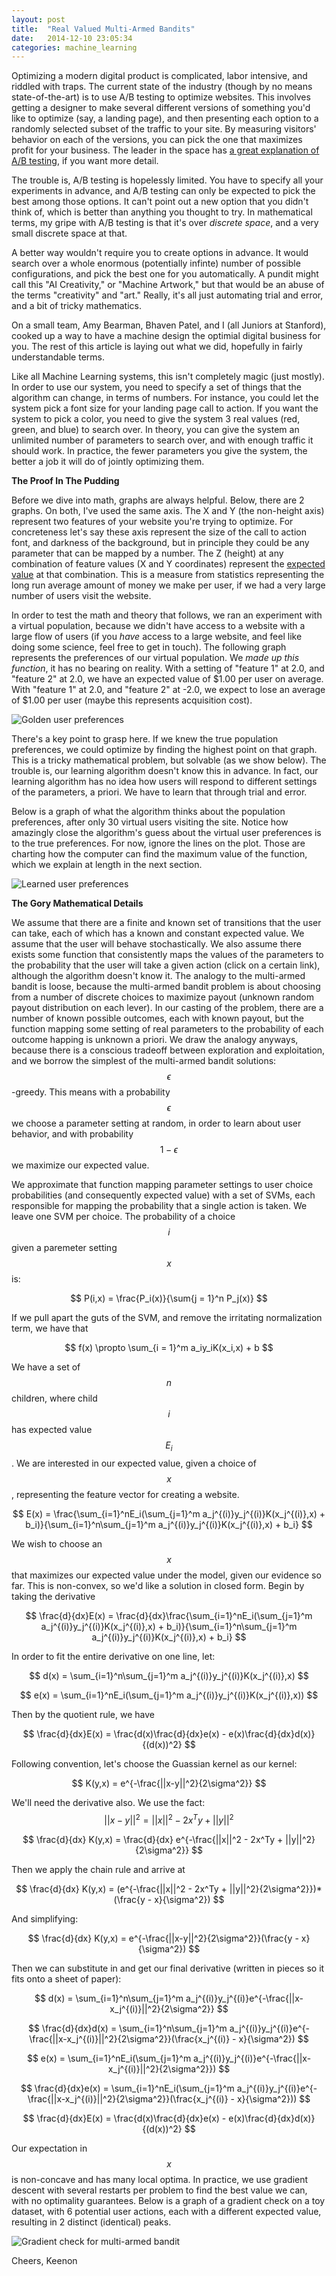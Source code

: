 ```yaml
---
layout: post
title:  "Real Valued Multi-Armed Bandits"
date:   2014-12-10 23:05:34
categories: machine_learning
---
```

Optimizing a modern digital product is complicated, labor intensive, and riddled with traps. The current state of the industry (though by no means state-of-the-art) is to use A/B testing to optimize websites. This involves getting a designer to make several different versions of something you'd like to optimize (say, a landing page), and then presenting each option to a randomly selected subset of the traffic to your site. By measuring visitors' behavior on each of the versions, you can pick the one that maximizes profit for your business. The leader in the space has [a great explanation of A/B testing](https://www.optimizely.com/ab-testing/), if you want more detail.

The trouble is, A/B testing is hopelessly limited. You have to specify all your experiments in advance, and A/B testing can only be expected to pick the best among those options. It can't point out a new option that you didn't think of, which is better than anything you thought to try. In mathematical terms, my gripe with A/B testing is that it's over *discrete space*, and a very small discrete space at that.

A better way wouldn't require you to create options in advance. It would search over a whole enormous (potentially infinte) number of possible configurations, and pick the best one for you automatically. A pundit might call this "AI Creativity," or "Machine Artwork," but that would be an abuse of the terms "creativity" and "art." Really, it's all just automating trial and error, and a bit of tricky mathematics.

On a small team, Amy Bearman, Bhaven Patel, and I (all Juniors at Stanford), cooked up a way to have a machine design the optimial digital business for you. The rest of this article is laying out what we did, hopefully in fairly understandable terms.

Like all Machine Learning systems, this isn't completely magic (just mostly). In order to use our system, you need to specify a set of things that the algorithm can change, in terms of numbers. For instance, you could let the system pick a font size for your landing page call to action. If you want the system to pick a color, you need to give the system 3 real values (red, green, and blue) to search over. In theory, you can give the system an unlimited number of parameters to search over, and with enough traffic it should work. In practice, the fewer parameters you give the system, the better a job it will do of jointly optimizing them.

**The Proof In The Pudding**

Before we dive into math, graphs are always helpful. Below, there are 2 graphs. On both, I've used the same axis. The X and Y (the non-height axis) represent two features of your website you're trying to optimize. For concreteness let's say these axis represent the size of the call to action font, and darkness of the background, but in principle they could be any parameter that can be mapped by a number. The Z (height) at any combination of feature values (X and Y coordinates) represent the [expected value](http://en.wikipedia.org/wiki/Expected_value) at that combination. This is a measure from statistics representing the long run average amount of money we make per user, if we had a very large number of users visit the website.

In order to test the math and theory that follows, we ran an experiment with a virtual population, because we didn't have access to a website with a large flow of users (if you *have* access to a large website, and feel like doing some science, feel free to get in touch). The following graph represents the preferences of our virtual population. We *made up this function*, it has no bearing on reality. With a setting of "feature 1" at 2.0, and "feature 2" at 2.0, we have an expected value of $1.00 per user on average. With "feature 1" at 2.0, and "feature 2" at -2.0, we expect to lose an average of $1.00 per user (maybe this represents acquisition cost).

![Golden user preferences](/assets/bandit/figure_2.png)

There's a key point to grasp here. If we knew the true population preferences, we could optimize by finding the highest point on that graph. This is a tricky mathematical problem, but solvable (as we show below). The trouble is, our learning algorithm doesn't know this in advance. In fact, our learning algorithm has no idea how users will respond to different settings of the parameters, a priori. We have to learn that through trial and error.

Below is a graph of what the algorithm thinks about the population preferences, after only 30 virtual users visiting the site. Notice how amazingly close the algorithm's guess about the virtual user preferences is to the true preferences. For now, ignore the lines on the plot. Those are charting how the computer can find the maximum value of the function, which we explain at length in the next section.

![Learned user preferences](/assets/bandit/figure_3.png)

**The Gory Mathematical Details**

We assume that there are a finite and known set of transitions that the user can take, each of which has a known and constant expected value. We assume that the user will behave stochastically. We also assume there exists some function that consistently maps the values of the parameters to the probability that the user will take a given action (click on a certain link), although the algorithm doesn't know it. The analogy to the multi-armed bandit is loose, because the multi-armed bandit problem is about choosing from a number of discrete choices to maximize payout (unknown random payout distribution on each lever). In our casting of the problem, there are a number of known possible outcomes, each with known payout, but the function mapping some setting of real parameters to the probability of each outcome happing is unknown a priori. We draw the analogy anyways, because there is a conscious tradeoff between exploration and exploitation, and we borrow the simplest of the multi-armed bandit solutions: $$\epsilon$$-greedy. This means with a probability $$\epsilon$$ we choose a parameter setting at random, in order to learn about user behavior, and with probability $$1-\epsilon$$ we maximize our expected value.

We approximate that function mapping parameter settings to user choice probabilities (and consequently expected value) with a set of SVMs, each responsible for mapping the probability that a single action is taken. We leave one SVM per choice. The probability of a choice $$i$$ given a paremeter setting $$x$$ is:

$$
P(i,x) = \frac{P_i(x)}{\sum{j = 1}^n P_j(x)}
$$

If we pull apart the guts of the SVM, and remove the irritating normalization term, we have that 

$$
f(x) \propto \sum_{i = 1}^m a_iy_iK(x_i,x) + b
$$

We have a set of $$n$$ children, where child $$i$$ has expected value $$E_i$$. We are interested in our expected value, given a choice of $$x$$, representing the feature vector for creating a website.

$$
E(x) = \frac{\sum_{i=1}^nE_i(\sum_{j=1}^m a_j^{(i)}y_j^{(i)}K(x_j^{(i)},x) + b_i)}{\sum_{i=1}^n\sum_{j=1}^m a_j^{(i)}y_j^{(i)}K(x_j^{(i)},x) + b_i}
$$

We wish to choose an $$x$$ that maximizes our expected value under the model, given our evidence so far. This is non-convex, so we'd like a solution in closed form. Begin by taking the derivative

$$
\frac{d}{dx}E(x) = \frac{d}{dx}\frac{\sum_{i=1}^nE_i(\sum_{j=1}^m a_j^{(i)}y_j^{(i)}K(x_j^{(i)},x) + b_i)}{\sum_{i=1}^n\sum_{j=1}^m a_j^{(i)}y_j^{(i)}K(x_j^{(i)},x) + b_i}
$$

In order to fit the entire derivative on one line, let:

$$
d(x) = \sum_{i=1}^n\sum_{j=1}^m a_j^{(i)}y_j^{(i)}K(x_j^{(i)},x)
$$

$$
e(x) = \sum_{i=1}^nE_i(\sum_{j=1}^m a_j^{(i)}y_j^{(i)}K(x_j^{(i)},x))
$$

Then by the quotient rule, we have

$$
\frac{d}{dx}E(x) = \frac{d(x)\frac{d}{dx}e(x) - e(x)\frac{d}{dx}d(x)}{(d(x))^2}
$$

Following convention, let's choose the Guassian kernel as our kernel:

$$
K(y,x) = e^{-\frac{||x-y||^2}{2\sigma^2}}
$$

We'll need the derivative also. We use the fact: $$
||x-y||^2 = ||x||^2 - 2x^Ty + ||y||^2
$$

$$
\frac{d}{dx} K(y,x) = \frac{d}{dx} e^{-\frac{||x||^2 - 2x^Ty + ||y||^2}{2\sigma^2}}
$$

Then we apply the chain rule and arrive at

$$
\frac{d}{dx} K(y,x) = (e^{-\frac{||x||^2 - 2x^Ty + ||y||^2}{2\sigma^2}})*(\frac{y - x}{\sigma^2})
$$

And simplifying:

$$
\frac{d}{dx} K(y,x) = e^{-\frac{||x-y||^2}{2\sigma^2}}(\frac{y - x}{\sigma^2})
$$

Then we can substitute in and get our final derivative (written in pieces so it fits onto a sheet of paper):

$$
d(x) = \sum_{i=1}^n\sum_{j=1}^m a_j^{(i)}y_j^{(i)}e^{-\frac{||x-x_j^{(i)}||^2}{2\sigma^2}}
$$

$$
\frac{d}{dx}d(x) = \sum_{i=1}^n\sum_{j=1}^m a_j^{(i)}y_j^{(i)}e^{-\frac{||x-x_j^{(i)}||^2}{2\sigma^2}}(\frac{x_j^{(i)} - x}{\sigma^2})
$$

$$
e(x) = \sum_{i=1}^nE_i(\sum_{j=1}^m a_j^{(i)}y_j^{(i)}e^{-\frac{||x-x_j^{(i)}||^2}{2\sigma^2}})
$$

$$
\frac{d}{dx}e(x) = \sum_{i=1}^nE_i(\sum_{j=1}^m a_j^{(i)}y_j^{(i)}e^{-\frac{||x-x_j^{(i)}||^2}{2\sigma^2}}(\frac{x_j^{(i)} - x}{\sigma^2}))
$$

$$
\frac{d}{dx}E(x) = \frac{d(x)\frac{d}{dx}e(x) - e(x)\frac{d}{dx}d(x)}{(d(x))^2}
$$

Our expectation in $$x$$ is non-concave and has many local optima. In practice, we use gradient descent with several restarts per problem to find the best value we can, with no optimality guarantees. Below is a graph of a gradient check on a toy dataset, with 6 potential user actions, each with a different expected value, resulting in 2 distinct (identical) peaks.

![Gradient check for multi-armed bandit](/assets/bandit/figure_1.png)


Cheers,
Keenon